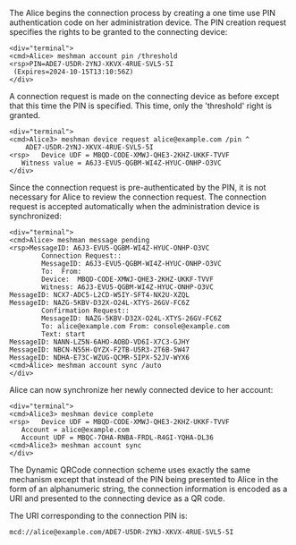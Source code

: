 
The Alice begins the connection process by creating a one time use PIN authentication code 
on her administration device. The PIN creation request specifies the rights to be granted
to the connecting device:


~~~~
<div="terminal">
<cmd>Alice> meshman account pin /threshold
<rsp>PIN=ADE7-U5DR-2YNJ-XKVX-4RUE-SVL5-5I
 (Expires=2024-10-15T13:10:56Z)
</div>
~~~~

A connection request is made on the connecting device as before except that this time 
the PIN is specified. This time, only the 'threshold' right is granted.


~~~~
<div="terminal">
<cmd>Alice3> meshman device request alice@example.com /pin ^
    ADE7-U5DR-2YNJ-XKVX-4RUE-SVL5-5I
<rsp>   Device UDF = MBQD-CODE-XMWJ-QHE3-2KHZ-UKKF-TVVF
   Witness value = A6J3-EVU5-QGBM-WI4Z-HYUC-ONHP-O3VC
</div>
~~~~

Since the connection request is pre-authenticated by the PIN, it is not necessary for 
Alice to review the connection request. The connection request is accepted 
automatically when the administration device is synchronized:


~~~~
<div="terminal">
<cmd>Alice> meshman message pending
<rsp>MessageID: A6J3-EVU5-QGBM-WI4Z-HYUC-ONHP-O3VC
        Connection Request::
        MessageID: A6J3-EVU5-QGBM-WI4Z-HYUC-ONHP-O3VC
        To:  From: 
        Device:  MBQD-CODE-XMWJ-QHE3-2KHZ-UKKF-TVVF
        Witness: A6J3-EVU5-QGBM-WI4Z-HYUC-ONHP-O3VC
MessageID: NCX7-ADC5-L2CD-W5IY-SFT4-NX2U-XZQL
MessageID: NAZG-5KBV-D32X-O24L-XTYS-26GV-FC6Z
        Confirmation Request::
        MessageID: NAZG-5KBV-D32X-O24L-XTYS-26GV-FC6Z
        To: alice@example.com From: console@example.com
        Text: start
MessageID: NANN-LZ5N-6AHO-AOBD-VD6I-X7C3-GJHY
MessageID: NBCN-N55H-QYZX-F2TB-U5R3-2T6B-5W47
MessageID: NDHA-E73C-WZUG-QCMR-5IPX-52JV-WYX6
<cmd>Alice> meshman account sync /auto
</div>
~~~~

Alice can now synchronize her newly connected device to her account:


~~~~
<div="terminal">
<cmd>Alice3> meshman device complete
<rsp>   Device UDF = MBQD-CODE-XMWJ-QHE3-2KHZ-UKKF-TVVF
   Account = alice@example.com
   Account UDF = MBQC-7OHA-RNBA-FRDL-R4GI-YQHA-DL36
<cmd>Alice3> meshman account sync
</div>
~~~~

The Dynamic QRCode connection scheme uses exactly the same mechanism except that instead 
of the PIN being presented to Alice in the form of an alphanumeric string, the connection
information is encoded as a URI and presented to the connecting device as a QR code.

The URI corresponding to the connection PIN is:

~~~~
mcd://alice@example.com/ADE7-U5DR-2YNJ-XKVX-4RUE-SVL5-5I
~~~~


